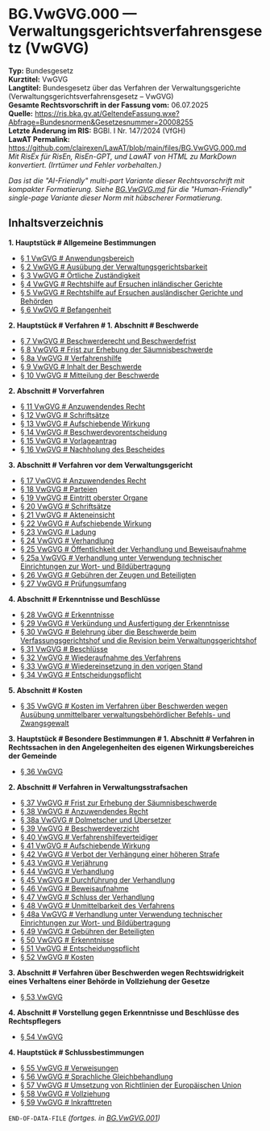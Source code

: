 # BG.VwGVG.000 — Verwaltungsgerichtsverfahrensgesetz (VwGVG)
**Typ:** Bundesgesetz  
**Kurztitel:** VwGVG  
**Langtitel:** Bundesgesetz über das Verfahren der Verwaltungsgerichte (Verwaltungsgerichtsverfahrensgesetz – VwGVG)  
**Gesamte Rechtsvorschrift in der Fassung vom:** 06.07.2025  
**Quelle:** https://ris.bka.gv.at/GeltendeFassung.wxe?Abfrage=Bundesnormen&Gesetzesnummer=20008255  
**Letzte Änderung im RIS:** BGBl. I Nr. 147/2024 (VfGH)  
**LawAT Permalink:** https://github.com/clairexen/LawAT/blob/main/files/BG.VwGVG.000.md  
*Mit RisEx für RisEn, RisEn-GPT, und LawAT von HTML zu MarkDown konvertiert. (Irrtümer und Fehler vorbehalten.)*

*Das ist die "AI-Friendly" multi-part Variante dieser Rechtsvorschrift mit kompakter Formatierung. Siehe [BG.VwGVG.md](BG.VwGVG.md) für die "Human-Friendly" single-page Variante dieser Norm mit hübscherer Formatierung.*

## Inhaltsverzeichnis

**1. Hauptstück # Allgemeine Bestimmungen**  
* [§ 1 VwGVG # Anwendungsbereich](BG.VwGVG.001.md#-1-vwgvg--anwendungsbereich)  
* [§ 2 VwGVG # Ausübung der Verwaltungsgerichtsbarkeit](BG.VwGVG.001.md#-2-vwgvg--ausübung-der-verwaltungsgerichtsbarkeit)  
* [§ 3 VwGVG # Örtliche Zuständigkeit](BG.VwGVG.001.md#-3-vwgvg--örtliche-zuständigkeit)  
* [§ 4 VwGVG # Rechtshilfe auf Ersuchen inländischer Gerichte](BG.VwGVG.001.md#-4-vwgvg--rechtshilfe-auf-ersuchen-inländischer-gerichte)  
* [§ 5 VwGVG # Rechtshilfe auf Ersuchen ausländischer Gerichte und Behörden](BG.VwGVG.001.md#-5-vwgvg--rechtshilfe-auf-ersuchen-ausländischer-gerichte-und-behörden)  
* [§ 6 VwGVG # Befangenheit](BG.VwGVG.001.md#-6-vwgvg--befangenheit)

**2. Hauptstück # Verfahren # 1. Abschnitt # Beschwerde**  
* [§ 7 VwGVG # Beschwerderecht und Beschwerdefrist](BG.VwGVG.001.md#-7-vwgvg--beschwerderecht-und-beschwerdefrist)  
* [§ 8 VwGVG # Frist zur Erhebung der Säumnisbeschwerde](BG.VwGVG.001.md#-8-vwgvg--frist-zur-erhebung-der-säumnisbeschwerde)  
* [§ 8a VwGVG # Verfahrenshilfe](BG.VwGVG.001.md#-8a-vwgvg--verfahrenshilfe)  
* [§ 9 VwGVG # Inhalt der Beschwerde](BG.VwGVG.001.md#-9-vwgvg--inhalt-der-beschwerde)  
* [§ 10 VwGVG # Mitteilung der Beschwerde](BG.VwGVG.001.md#-10-vwgvg--mitteilung-der-beschwerde)

**2. Abschnitt # Vorverfahren**  
* [§ 11 VwGVG # Anzuwendendes Recht](BG.VwGVG.001.md#-11-vwgvg--anzuwendendes-recht)  
* [§ 12 VwGVG # Schriftsätze](BG.VwGVG.001.md#-12-vwgvg--schriftsätze)  
* [§ 13 VwGVG # Aufschiebende Wirkung](BG.VwGVG.001.md#-13-vwgvg--aufschiebende-wirkung)  
* [§ 14 VwGVG # Beschwerdevorentscheidung](BG.VwGVG.001.md#-14-vwgvg--beschwerdevorentscheidung)  
* [§ 15 VwGVG # Vorlageantrag](BG.VwGVG.001.md#-15-vwgvg--vorlageantrag)  
* [§ 16 VwGVG # Nachholung des Bescheides](BG.VwGVG.001.md#-16-vwgvg--nachholung-des-bescheides)

**3. Abschnitt # Verfahren vor dem Verwaltungsgericht**  
* [§ 17 VwGVG # Anzuwendendes Recht](BG.VwGVG.002.md#-17-vwgvg--anzuwendendes-recht)  
* [§ 18 VwGVG # Parteien](BG.VwGVG.002.md#-18-vwgvg--parteien)  
* [§ 19 VwGVG # Eintritt oberster Organe](BG.VwGVG.002.md#-19-vwgvg--eintritt-oberster-organe)  
* [§ 20 VwGVG # Schriftsätze](BG.VwGVG.002.md#-20-vwgvg--schriftsätze)  
* [§ 21 VwGVG # Akteneinsicht](BG.VwGVG.002.md#-21-vwgvg--akteneinsicht)  
* [§ 22 VwGVG # Aufschiebende Wirkung](BG.VwGVG.002.md#-22-vwgvg--aufschiebende-wirkung)  
* [§ 23 VwGVG # Ladung](BG.VwGVG.002.md#-23-vwgvg--ladung)  
* [§ 24 VwGVG # Verhandlung](BG.VwGVG.002.md#-24-vwgvg--verhandlung)  
* [§ 25 VwGVG # Öffentlichkeit der Verhandlung und Beweisaufnahme](BG.VwGVG.002.md#-25-vwgvg--öffentlichkeit-der-verhandlung-und-beweisaufnahme)  
* [§ 25a VwGVG # Verhandlung unter Verwendung technischer Einrichtungen zur Wort- und Bildübertragung](BG.VwGVG.002.md#-25a-vwgvg--verhandlung-unter-verwendung-technischer-einrichtungen-zur-wort--und-bildübertragung)  
* [§ 26 VwGVG # Gebühren der Zeugen und Beteiligten](BG.VwGVG.002.md#-26-vwgvg--gebühren-der-zeugen-und-beteiligten)  
* [§ 27 VwGVG # Prüfungsumfang](BG.VwGVG.002.md#-27-vwgvg--prüfungsumfang)

**4. Abschnitt # Erkenntnisse und Beschlüsse**  
* [§ 28 VwGVG # Erkenntnisse](BG.VwGVG.003.md#-28-vwgvg--erkenntnisse)  
* [§ 29 VwGVG # Verkündung und Ausfertigung der Erkenntnisse](BG.VwGVG.003.md#-29-vwgvg--verkündung-und-ausfertigung-der-erkenntnisse)  
* [§ 30 VwGVG # Belehrung über die Beschwerde beim Verfassungsgerichtshof und die Revision beim Verwaltungsgerichtshof](BG.VwGVG.003.md#-30-vwgvg--belehrung-über-die-beschwerde-beim-verfassungsgerichtshof-und-die-revision-beim-verwaltungsgerichtshof)  
* [§ 31 VwGVG # Beschlüsse](BG.VwGVG.003.md#-31-vwgvg--beschlüsse)  
* [§ 32 VwGVG # Wiederaufnahme des Verfahrens](BG.VwGVG.003.md#-32-vwgvg--wiederaufnahme-des-verfahrens)  
* [§ 33 VwGVG # Wiedereinsetzung in den vorigen Stand](BG.VwGVG.003.md#-33-vwgvg--wiedereinsetzung-in-den-vorigen-stand)  
* [§ 34 VwGVG # Entscheidungspflicht](BG.VwGVG.003.md#-34-vwgvg--entscheidungspflicht)

**5. Abschnitt # Kosten**  
* [§ 35 VwGVG # Kosten im Verfahren über Beschwerden wegen Ausübung unmittelbarer verwaltungsbehördlicher Befehls- und Zwangsgewalt](BG.VwGVG.003.md#-35-vwgvg--kosten-im-verfahren-über-beschwerden-wegen-ausübung-unmittelbarer-verwaltungsbehördlicher-befehls--und-zwangsgewalt)

**3. Hauptstück # Besondere Bestimmungen # 1. Abschnitt # Verfahren in Rechtssachen in den Angelegenheiten des eigenen Wirkungsbereiches der Gemeinde**  
* [§ 36 VwGVG](BG.VwGVG.003.md#-36-vwgvg)

**2. Abschnitt # Verfahren in Verwaltungsstrafsachen**  
* [§ 37 VwGVG # Frist zur Erhebung der Säumnisbeschwerde](BG.VwGVG.004.md#-37-vwgvg--frist-zur-erhebung-der-säumnisbeschwerde)  
* [§ 38 VwGVG # Anzuwendendes Recht](BG.VwGVG.004.md#-38-vwgvg--anzuwendendes-recht)  
* [§ 38a VwGVG # Dolmetscher und Übersetzer](BG.VwGVG.004.md#-38a-vwgvg--dolmetscher-und-übersetzer)  
* [§ 39 VwGVG # Beschwerdeverzicht](BG.VwGVG.004.md#-39-vwgvg--beschwerdeverzicht)  
* [§ 40 VwGVG # Verfahrenshilfeverteidiger](BG.VwGVG.004.md#-40-vwgvg--verfahrenshilfeverteidiger)  
* [§ 41 VwGVG # Aufschiebende Wirkung](BG.VwGVG.004.md#-41-vwgvg--aufschiebende-wirkung)  
* [§ 42 VwGVG # Verbot der Verhängung einer höheren Strafe](BG.VwGVG.004.md#-42-vwgvg--verbot-der-verhängung-einer-höheren-strafe)  
* [§ 43 VwGVG # Verjährung](BG.VwGVG.004.md#-43-vwgvg--verjährung)  
* [§ 44 VwGVG # Verhandlung](BG.VwGVG.004.md#-44-vwgvg--verhandlung)  
* [§ 45 VwGVG # Durchführung der Verhandlung](BG.VwGVG.004.md#-45-vwgvg--durchführung-der-verhandlung)  
* [§ 46 VwGVG # Beweisaufnahme](BG.VwGVG.004.md#-46-vwgvg--beweisaufnahme)  
* [§ 47 VwGVG # Schluss der Verhandlung](BG.VwGVG.004.md#-47-vwgvg--schluss-der-verhandlung)  
* [§ 48 VwGVG # Unmittelbarkeit des Verfahrens](BG.VwGVG.004.md#-48-vwgvg--unmittelbarkeit-des-verfahrens)  
* [§ 48a VwGVG # Verhandlung unter Verwendung technischer Einrichtungen zur Wort- und Bildübertragung](BG.VwGVG.004.md#-48a-vwgvg--verhandlung-unter-verwendung-technischer-einrichtungen-zur-wort--und-bildübertragung)  
* [§ 49 VwGVG # Gebühren der Beteiligten](BG.VwGVG.004.md#-49-vwgvg--gebühren-der-beteiligten)  
* [§ 50 VwGVG # Erkenntnisse](BG.VwGVG.004.md#-50-vwgvg--erkenntnisse)  
* [§ 51 VwGVG # Entscheidungspflicht](BG.VwGVG.004.md#-51-vwgvg--entscheidungspflicht)  
* [§ 52 VwGVG # Kosten](BG.VwGVG.004.md#-52-vwgvg--kosten)

**3. Abschnitt # Verfahren über Beschwerden wegen Rechtswidrigkeit eines Verhaltens einer Behörde in Vollziehung der Gesetze**  
* [§ 53 VwGVG](BG.VwGVG.004.md#-53-vwgvg)

**4. Abschnitt # Vorstellung gegen Erkenntnisse und Beschlüsse des Rechtspflegers**  
* [§ 54 VwGVG](BG.VwGVG.004.md#-54-vwgvg)

**4. Hauptstück # Schlussbestimmungen**  
* [§ 55 VwGVG # Verweisungen](BG.VwGVG.004.md#-55-vwgvg--verweisungen)  
* [§ 56 VwGVG # Sprachliche Gleichbehandlung](BG.VwGVG.004.md#-56-vwgvg--sprachliche-gleichbehandlung)  
* [§ 57 VwGVG # Umsetzung von Richtlinien der Europäischen Union](BG.VwGVG.004.md#-57-vwgvg--umsetzung-von-richtlinien-der-europäischen-union)  
* [§ 58 VwGVG # Vollziehung](BG.VwGVG.004.md#-58-vwgvg--vollziehung)  
* [§ 59 VwGVG # Inkrafttreten](BG.VwGVG.004.md#-59-vwgvg--inkrafttreten)

`END-OF-DATA-FILE` *(fortges. in [BG.VwGVG.001](BG.VwGVG.001.md))*
